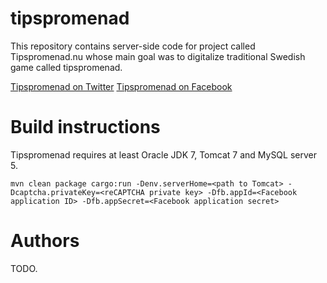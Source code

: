 # tipspromenad

This repository contains server-side code for project called Tipspromenad.nu whose main goal was to digitalize traditional Swedish game called tipspromenad.

[Tipspromenad on Twitter](http://www.twitter.com/tipspromenad)
[Tipspromenad on Facebook](http://www.facebook.com/tipspromenad)

# Build instructions

Tipspromenad requires at least Oracle JDK 7, Tomcat 7 and MySQL server 5.

```
mvn clean package cargo:run -Denv.serverHome=<path to Tomcat> -Dcaptcha.privateKey=<reCAPTCHA private key> -Dfb.appId=<Facebook application ID> -Dfb.appSecret=<Facebook application secret>
```

# Authors

TODO.

